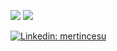 ![](https://github-readme-stats.vercel.app/api?include_all_commits=true&hide_title=true&username=mertincesu&count_private=true&show_icons=true&theme=graywhite) 
![](https://github-readme-stats.vercel.app/api/top-langs/?username=mertincesu&layout=compact)

[![Linkedin: mertincesu](https://img.shields.io/badge/-mertincesu-blue?style=flat-square&logo=Linkedin&logoColor=white&link=https://www.linkedin.com/in/mertincesu)](https://www.linkedin.com/in/mertincesu)
